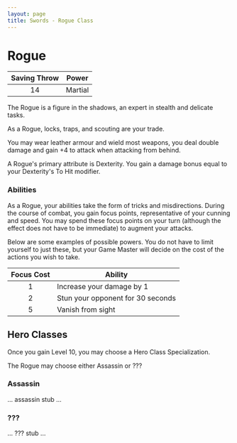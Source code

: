 ```yaml
---
layout: page
title: Swords - Rogue Class
---
```


# Rogue

| Saving Throw |  Power  |
|:------------:|---------|
|      14      | Martial |

The Rogue is a figure in the shadows, an expert in stealth and delicate tasks. 

As a Rogue, locks, traps, and scouting are your trade.

You may wear leather armour and wield most weapons, you deal double damage and 
gain +4 to attack when attacking from behind.

A Rogue's primary attribute is Dexterity. You gain a damage bonus equal to your 
Dexterity's To Hit modifier.


### Abilities

As a Rogue, your abilities take the form of tricks and misdirections. During the course 
of combat, you gain focus points, representative of your cunning and speed. You may spend 
these focus points on your turn (although the effect does not have to be immediate) to 
augment your attacks.

Below are some examples of possible powers. You do not have to limit yourself to just 
these, but your Game Master will decide on the cost of the actions you wish to take.

| Focus Cost | Ability                           |
|:----------:|-----------------------------------|
|     1      | Increase your damage by 1         |
|     2      | Stun your opponent for 30 seconds |
|     5      | Vanish from sight                 |


## Hero Classes

Once you gain Level 10, you may choose a Hero Class Specialization.

The Rogue may choose either Assassin or ???

### Assassin

... assassin stub ...


### ???

... ??? stub ...